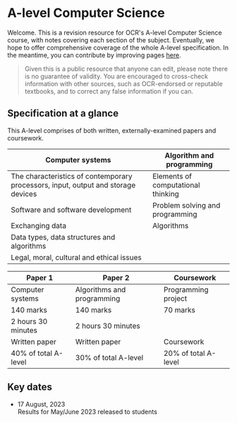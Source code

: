 # A-level Computer Science

Welcome. This is a revision resource for OCR's A-level Computer Science course, with notes covering each section of the subject. Eventually, we hope to offer comprehensive coverage of the whole A-level specification. In the meantime, you can contribute by improving pages [here](https://github.com/a2docs/ocr-computing).

> Given this is a public resource that anyone can edit, please note there is no guarantee of validity. You are encouraged to cross-check information with other sources, such as OCR-endorsed or reputable textbooks, and to correct any false information if you can.

## Specification at a glance
This A-level comprises of both written, externally-examined papers and coursework.

|Computer systems|Algorithm and programming|
|---|---|
|The characteristics of contemporary processors, input, output and storage devices| Elements of computational thinking|
|Software and software development|Problem solving and programming|
|Exchanging data|Algorithms|
|Data types, data structures and algorithms||
|Legal, moral, cultural and ethical issues||

|Paper 1|Paper 2|Coursework|
|----|----|----|
|Computer systems|Algorithms and programming|Programming project|
|140 marks|140 marks|70 marks|
|2 hours 30 minutes|2 hours 30 minutes||
|Written paper|Written paper|Coursework|
|40% of total A-level|30% of total A-level|20% of total A-level|

## Key dates

* 17 August, 2023<br/>Results for May/June 2023 released to students
